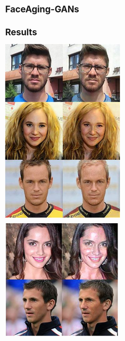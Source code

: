 # FaceAging-GANs

# Results

![alt text](https://raw.githubusercontent.com/shivendrapsingh/FaceAging-GANs/master/GANs_result1.jpg)

![alt text](https://raw.githubusercontent.com/shivendrapsingh/FaceAging-GANs/master/GANs_result2.jpg)
